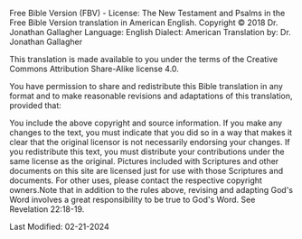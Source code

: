 Free Bible Version (FBV) - License:
The New Testament and Psalms in the Free Bible Version translation in American English.
Copyright © 2018 Dr. Jonathan Gallagher
Language: English
Dialect: American
Translation by: Dr. Jonathan Gallagher

This translation is made available to you under the terms of the Creative Commons Attribution Share-Alike license 4.0.

You have permission to share and redistribute this Bible translation in any format and to make reasonable revisions and adaptations of this translation, provided that:

You include the above copyright and source information.
If you make any changes to the text, you must indicate that you did so in a way that makes it clear that the original licensor is not necessarily endorsing your changes.
If you redistribute this text, you must distribute your contributions under the same license as the original.
Pictures included with Scriptures and other documents on this site are licensed just for use with those Scriptures and documents.
For other uses, please contact the respective copyright owners.Note that in addition to the  rules above, revising and adapting God's Word involves a great responsibility to be true to God's Word. See Revelation 22:18-19.

Last Modified: 02-21-2024